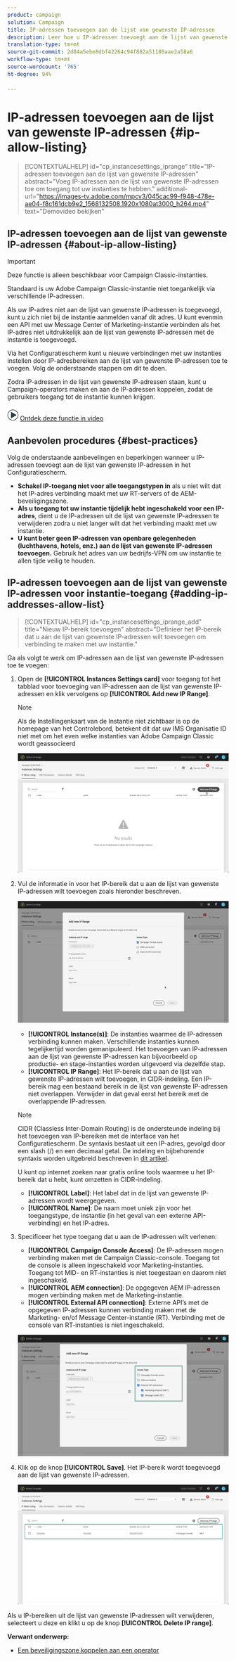 ```yaml
---
product: campaign
solution: Campaign
title: IP-adressen toevoegen aan de lijst van gewenste IP-adressen
description: Leer hoe u IP-adressen toevoegt aan de lijst van gewenste IP-adressen in het Configuratiescherm voor instantietoegang.
translation-type: tm+mt
source-git-commit: 2d84a5ebe8dbf42264c94f882a51180aae2a58a6
workflow-type: tm+mt
source-wordcount: '765'
ht-degree: 94%

---
```



# IP-adressen toevoegen aan de lijst van gewenste IP-adressen {#ip-allow-listing}

>[!CONTEXTUALHELP]
>id="cp_instancesettings_iprange"
>title="IP-adressen toevoegen aan de lijst van gewenste IP-adressen"
>abstract="Voeg IP-adressen aan de lijst van gewenste IP-adressen toe om toegang tot uw instanties te hebben."
>additional-url="https://images-tv.adobe.com/mpcv3/045cac99-f948-478e-ae04-f8c161dcb9e2_1568132508.1920x1080at3000_h264.mp4" text="Demovideo bekijken"

## IP-adressen toevoegen aan de lijst van gewenste IP-adressen {#about-ip-allow-listing}

>[!IMPORTANT]
>
>Deze functie is alleen beschikbaar voor Campaign Classic-instanties.

Standaard is uw Adobe Campaign Classic-instantie niet toegankelijk via verschillende IP-adressen.

Als uw IP-adres niet aan de lijst van gewenste IP-adressen is toegevoegd, kunt u zich niet bij de instantie aanmelden vanaf dit adres. U kunt evenmin een API met uw Message Center of Marketing-instantie verbinden als het IP-adres niet uitdrukkelijk aan de lijst van gewenste IP-adressen met de instantie is toegevoegd.

Via het Configuratiescherm kunt u nieuwe verbindingen met uw instanties instellen door IP-adresbereiken aan de lijst van gewenste IP-adressen toe te voegen. Volg de onderstaande stappen om dit te doen.

Zodra IP-adressen in de lijst van gewenste IP-adressen staan, kunt u Campaign-operators maken en aan de IP-adressen koppelen, zodat de gebruikers toegang tot de instantie kunnen krijgen.

![](assets/do-not-localize/how-to-video.png) [Ontdek deze functie in video](https://experienceleague.adobe.com/docs/campaign-classic-learn/control-panel/instance-settings/ip-allow-listing.html?lang=en#instance-settings)

## Aanbevolen procedures {#best-practices}

Volg de onderstaande aanbevelingen en beperkingen wanneer u IP-adressen toevoegt aan de lijst van gewenste IP-adressen in het Configuratiescherm.

* **Schakel IP-toegang niet voor alle toegangstypen in** als u niet wilt dat het IP-adres verbinding maakt met uw RT-servers of de AEM-beveiligingszone.
* **Als u toegang tot uw instantie tijdelijk hebt ingeschakeld voor een IP-adres**, dient u de IP-adressen uit de lijst van gewenste IP-adressen te verwijderen zodra u niet langer wilt dat het verbinding maakt met uw instantie.
* **U kunt beter geen IP-adressen van openbare gelegenheden (luchthavens, hotels, enz.) aan de lijst van gewenste IP-adressen toevoegen.** Gebruik het adres van uw bedrijfs-VPN om uw instantie te allen tijde veilig te houden.

## IP-adressen toevoegen aan de lijst van gewenste IP-adressen voor instantie-toegang {#adding-ip-addresses-allow-list}

>[!CONTEXTUALHELP]
>id="cp_instancesettings_iprange_add"
>title="Nieuw IP-bereik toevoegen"
>abstract="Definieer het IP-bereik dat u aan de lijst van gewenste IP-adressen wilt toevoegen om verbinding te maken met uw instantie."

Ga als volgt te werk om IP-adressen aan de lijst van gewenste IP-adressen toe te voegen:

1. Open de **[!UICONTROL Instances Settings card]** voor toegang tot het tabblad voor toevoeging van IP-adressen aan de lijst van gewenste IP-adressen en klik vervolgens op **[!UICONTROL Add new IP Range]**.

   >[!NOTE]
   >
   >Als de Instellingenkaart van de Instantie niet zichtbaar is op de homepage van het Controlebord, betekent dit dat uw IMS Organisatie ID niet met om het even welke instanties van Adobe Campaign Classic wordt geassocieerd

   ![](assets/ip_whitelist_list1.png)

1. Vul de informatie in voor het IP-bereik dat u aan de lijst van gewenste IP-adressen wilt toevoegen zoals hieronder beschreven.

   ![](assets/ip_whitelist_add1.png)

   * **[!UICONTROL Instance(s)]**: De instanties waarmee de IP-adressen verbinding kunnen maken. Verschillende instanties kunnen tegelijkertijd worden gemanipuleerd. Het toevoegen van IP-adressen aan de lijst van gewenste IP-adressen kan bijvoorbeeld op productie- en stage-instanties worden uitgevoerd via dezelfde stap.
   * **[!UICONTROL IP Range]**: Het IP-bereik dat u aan de lijst van gewenste IP-adressen wilt toevoegen, in CIDR-indeling. Een IP-bereik mag een bestaand bereik in de lijst van gewenste IP-adressen niet overlappen. Verwijder in dat geval eerst het bereik met de overlappende IP-adressen.

   >[!NOTE]
   >
   >CIDR (Classless Inter-Domain Routing) is de ondersteunde indeling bij het toevoegen van IP-bereiken met de interface van het Configuratiescherm. De syntaxis bestaat uit een IP-adres, gevolgd door een slash (/) en een decimaal getal. De indeling en bijbehorende syntaxis worden uitgebreid beschreven in [dit artikel](https://whatismyipaddress.com/cidr).
   >
   >U kunt op internet zoeken naar gratis online tools waarmee u het IP-bereik dat u hebt, kunt omzetten in CIDR-indeling.

   * **[!UICONTROL Label]**: Het label dat in de lijst van gewenste IP-adressen wordt weergegeven.
   * **[!UICONTROL Name]**: De naam moet uniek zijn voor het toegangstype, de instantie (in het geval van een externe API-verbinding) en het IP-adres.


1. Specificeer het type toegang dat u aan de IP-adressen wilt verlenen:

   * **[!UICONTROL Campaign Console Access]**: De IP-adressen mogen verbinding maken met de Campaign Classic-console. Toegang tot de console is alleen ingeschakeld voor Marketing-instanties. Toegang tot MID- en RT-instanties is niet toegestaan en daarom niet ingeschakeld.
   * **[!UICONTROL AEM connection]**: De opgegeven AEM IP-adressen mogen verbinding maken met de Marketing-instantie.
   * **[!UICONTROL External API connection]**: Externe API’s met de opgegeven IP-adressen kunnen verbinding maken met de Marketing- en/of Message Center-instantie (RT). Verbinding met de console van RT-instanties is niet ingeschakeld.

   ![](assets/ip_whitelist_acesstype.png)

1. Klik op de knop **[!UICONTROL Save]**. Het IP-bereik wordt toegevoegd aan de lijst van gewenste IP-adressen.

   ![](assets/ip_whitelist_added.png)

Als u IP-bereiken uit de lijst van gewenste IP-adressen wilt verwijderen, selecteert u deze en klikt u op de knop **[!UICONTROL Delete IP range]**.

**Verwant onderwerp:**

* [Een beveiligingszone koppelen aan een operator](https://docs.campaign.adobe.com/doc/AC/en/INS_Additional_configurations_Configuring_Campaign_server.html#Linking_a_security_zone_to_an_operator)
